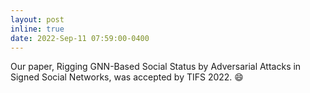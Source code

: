 ```yaml
---
layout: post
inline: true
date: 2022-Sep-11 07:59:00-0400
---
```


Our paper, Rigging GNN-Based Social Status by Adversarial Attacks in Signed Social Networks, was accepted by TIFS 2022.
:smile: 
